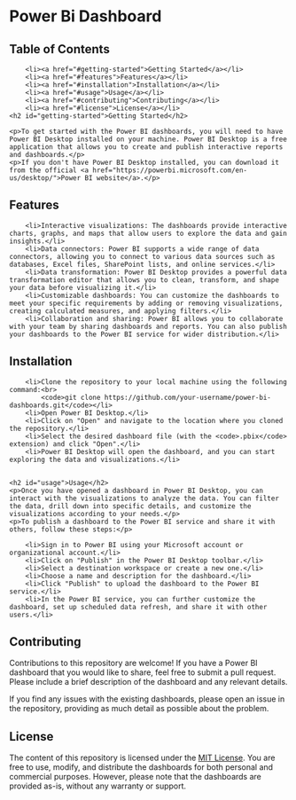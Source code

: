 
<h1> Power Bi Dashboard </h1>
  <h2>Table of Contents</h2>
    
        <li><a href="#getting-started">Getting Started</a></li>
        <li><a href="#features">Features</a></li>
        <li><a href="#installation">Installation</a></li>
        <li><a href="#usage">Usage</a></li>
        <li><a href="#contributing">Contributing</a></li>
        <li><a href="#license">License</a></li>
    <h2 id="getting-started">Getting Started</h2>
    
    <p>To get started with the Power BI dashboards, you will need to have Power BI Desktop installed on your machine. Power BI Desktop is a free application that allows you to create and publish interactive reports and dashboards.</p>
    <p>If you don't have Power BI Desktop installed, you can download it from the official <a href="https://powerbi.microsoft.com/en-us/desktop/">Power BI website</a>.</p>

   <h2 id="features">Features</h2>
    
        <li>Interactive visualizations: The dashboards provide interactive charts, graphs, and maps that allow users to explore the data and gain insights.</li>
        <li>Data connectors: Power BI supports a wide range of data connectors, allowing you to connect to various data sources such as databases, Excel files, SharePoint lists, and online services.</li>
        <li>Data transformation: Power BI Desktop provides a powerful data transformation editor that allows you to clean, transform, and shape your data before visualizing it.</li>
        <li>Customizable dashboards: You can customize the dashboards to meet your specific requirements by adding or removing visualizations, creating calculated measures, and applying filters.</li>
        <li>Collaboration and sharing: Power BI allows you to collaborate with your team by sharing dashboards and reports. You can also publish your dashboards to the Power BI service for wider distribution.</li>
   <h2 id="installation">Installation</h2>
    
        <li>Clone the repository to your local machine using the following command:<br>
            <code>git clone https://github.com/your-username/power-bi-dashboards.git</code></li>
        <li>Open Power BI Desktop.</li>
        <li>Click on "Open" and navigate to the location where you cloned the repository.</li>
        <li>Select the desired dashboard file (with the <code>.pbix</code> extension) and click "Open".</li>
        <li>Power BI Desktop will open the dashboard, and you can start exploring the data and visualizations.</li>
    

    <h2 id="usage">Usage</h2>
    <p>Once you have opened a dashboard in Power BI Desktop, you can interact with the visualizations to analyze the data. You can filter the data, drill down into specific details, and customize the visualizations according to your needs.</p>
    <p>To publish a dashboard to the Power BI service and share it with others, follow these steps:</p>
    
        <li>Sign in to Power BI using your Microsoft account or organizational account.</li>
        <li>Click on "Publish" in the Power BI Desktop toolbar.</li>
        <li>Select a destination workspace or create a new one.</li>
        <li>Choose a name and description for the dashboard.</li>
        <li>Click "Publish" to upload the dashboard to the Power BI service.</li>
        <li>In the Power BI service, you can further customize the dashboard, set up scheduled data refresh, and share it with other users.</li>
    

 <h2 id="contributing">Contributing</h2>
    <p>Contributions to this repository are welcome! If you have a Power BI dashboard that you would like to share, feel free to submit a pull request. Please include a brief description of the dashboard and any relevant details.</p>
    <p>If you find any issues with the existing dashboards, please open an issue in the repository, providing as much detail as possible about the problem.</p>

  <h2 id="license">License</h2>
    <p>The content of this repository is licensed under the <a href="LICENSE">MIT License</a>. You are free to use, modify, and distribute the dashboards for both personal and commercial purposes. However, please note that the dashboards are provided as-is, without any warranty or support.</p>

